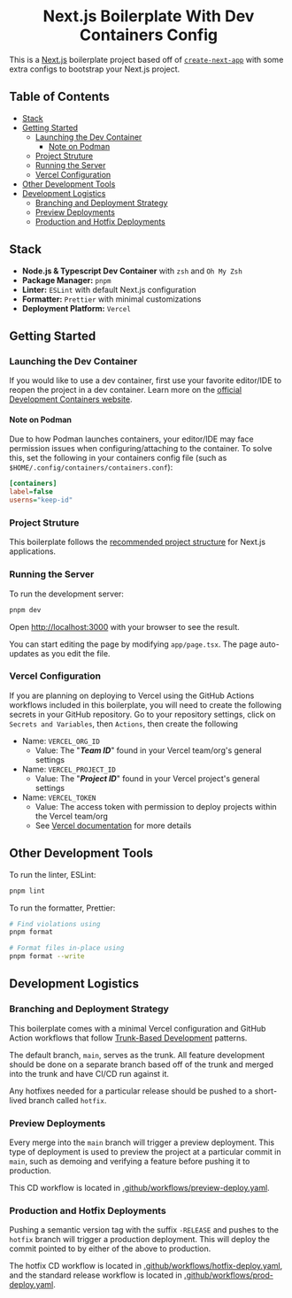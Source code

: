 <div align="center">
    <h1>Next.js Boilerplate With Dev Containers Config</h1>
</div>

This is a [Next.js](https://nextjs.org) boilerplate project based off of
[`create-next-app`](https://nextjs.org/docs/app/api-reference/cli/create-next-app)
with some extra configs to bootstrap your Next.js project.

## Table of Contents <!-- omit in toc -->

- [Stack](#stack)
- [Getting Started](#getting-started)
  - [Launching the Dev Container](#launching-the-dev-container)
    - [Note on Podman](#note-on-podman)
  - [Project Struture](#project-struture)
  - [Running the Server](#running-the-server)
  - [Vercel Configuration](#vercel-configuration)
- [Other Development Tools](#other-development-tools)
- [Development Logistics](#development-logistics)
  - [Branching and Deployment Strategy](#branching-and-deployment-strategy)
  - [Preview Deployments](#preview-deployments)
  - [Production and Hotfix Deployments](#production-and-hotfix-deployments)

## Stack

- **Node.js & Typescript Dev Container** with `zsh` and `Oh My Zsh`
- **Package Manager:** `pnpm`
- **Linter:** `ESLint` with default Next.js configuration
- **Formatter:** `Prettier` with minimal customizations
- **Deployment Platform:** `Vercel`

## Getting Started

### Launching the Dev Container

If you would like to use a dev container, first use your favorite editor/IDE to reopen the project in a dev container.
Learn more on the [official Development Containers website](https://containers.dev/supporting).

#### Note on Podman

Due to how Podman launches containers, your editor/IDE may face permission issues when configuring/attaching to the container.
To solve this, set the following in your containers config file (such as `$HOME/.config/containers/containers.conf`):

```ini
[containers]
label=false
userns="keep-id"
```

### Project Struture

This boilerplate follows the
[recommended project structure](https://nextjs.org/docs/getting-started/project-structure)
for Next.js applications.

### Running the Server

To run the development server:

```bash
pnpm dev
```

Open [http://localhost:3000](http://localhost:3000) with your browser to see the result.

You can start editing the page by modifying `app/page.tsx`.
The page auto-updates as you edit the file.

### Vercel Configuration

If you are planning on deploying to Vercel using the GitHub Actions workflows included in this boilerplate,
you will need to create the following secrets in your GitHub repository.
Go to your repository settings, click on `Secrets and Variables`, then `Actions`, then create the following

- Name: `VERCEL_ORG_ID`
  - Value: The "**_Team ID_**" found in your Vercel team/org's general settings
- Name: `VERCEL_PROJECT_ID`
  - Value: The "**_Project ID_**" found in your Vercel project's general settings
- Name: `VERCEL_TOKEN`
  - Value: The access token with permission to deploy projects within the Vercel team/org
  - See [Vercel documentation](https://vercel.com/guides/how-do-i-use-a-vercel-api-access-token#creating-an-access-token) for more details

## Other Development Tools

To run the linter, ESLint:

```bash
pnpm lint
```

To run the formatter, Prettier:

```bash
# Find violations using
pnpm format

# Format files in-place using
pnpm format --write
```

## Development Logistics

### Branching and Deployment Strategy

This boilerplate comes with a minimal Vercel configuration and GitHub Action workflows that follow
[Trunk-Based Development](https://trunkbaseddevelopment.com/) patterns.

The default branch, `main`, serves as the trunk. All feature development
should be done on a separate branch based off of the trunk and merged into
the trunk and have CI/CD run against it.

Any hotfixes needed for a particular release should be pushed to a short-lived branch called `hotfix`.

### Preview Deployments

Every merge into the `main` branch will trigger a preview deployment.
This type of deployment is used to preview the project at a particular commit in `main`,
such as demoing and verifying a feature before pushing it to production.

This CD workflow is located in [.github/workflows/preview-deploy.yaml](./.github/workflows/preview-deploy.yaml).

### Production and Hotfix Deployments

Pushing a semantic version tag with the suffix `-RELEASE` and
pushes to the `hotfix` branch will trigger a production deployment.
This will deploy the commit pointed to by either of the above to production.

The hotfix CD workflow is located in [.github/workflows/hotfix-deploy.yaml](./.github/workflows/hotfix-deploy.yaml), and the standard release workflow is located in [.github/workflows/prod-deploy.yaml](./.github/workflows/prod-deploy.yaml).
